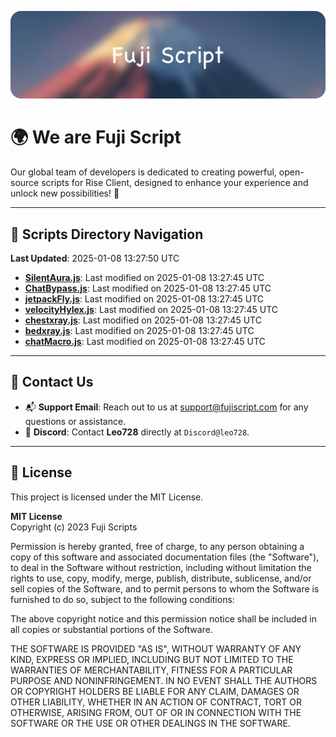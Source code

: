 ![Banner](.github/b.webp)

# 🌍 **We are Fuji Script**

Our global team of developers is dedicated to creating powerful, open-source scripts for Rise Client, designed to enhance your experience and unlock new possibilities! 🌟

---
<!-- SCRIPTS_NAVIGATION_START -->
## 📂 **Scripts Directory Navigation**

**Last Updated**: 2025-01-08 13:27:50 UTC

- **[SilentAura.js](scripts/SilentAura.js)**: Last modified on 2025-01-08 13:27:45 UTC
- **[ChatBypass.js](scripts/ChatBypass.js)**: Last modified on 2025-01-08 13:27:45 UTC
- **[jetpackFly.js](scripts/jetpackFly.js)**: Last modified on 2025-01-08 13:27:45 UTC
- **[velocityHylex.js](scripts/velocityHylex.js)**: Last modified on 2025-01-08 13:27:45 UTC
- **[chestxray.js](scripts/chestxray.js)**: Last modified on 2025-01-08 13:27:45 UTC
- **[bedxray.js](scripts/bedxray.js)**: Last modified on 2025-01-08 13:27:45 UTC
- **[chatMacro.js](scripts/chatMacro.js)**: Last modified on 2025-01-08 13:27:45 UTC

<!-- SCRIPTS_NAVIGATION_END -->

---

## 💬 **Contact Us**  
- 📬 **Support Email**: Reach out to us at [support@fujiscript.com](mailto:support@fujiscript.com) for any questions or assistance.  
- 💬 **Discord**: Contact **Leo728** directly at `Discord@leo728`.

---

## 📜 **License**

This project is licensed under the MIT License.  

**MIT License**  
Copyright (c) 2023 Fuji Scripts  

Permission is hereby granted, free of charge, to any person obtaining a copy of this software and associated documentation files (the "Software"), to deal in the Software without restriction, including without limitation the rights to use, copy, modify, merge, publish, distribute, sublicense, and/or sell copies of the Software, and to permit persons to whom the Software is furnished to do so, subject to the following conditions:  

The above copyright notice and this permission notice shall be included in all copies or substantial portions of the Software.  

THE SOFTWARE IS PROVIDED "AS IS", WITHOUT WARRANTY OF ANY KIND, EXPRESS OR IMPLIED, INCLUDING BUT NOT LIMITED TO THE WARRANTIES OF MERCHANTABILITY, FITNESS FOR A PARTICULAR PURPOSE AND NONINFRINGEMENT. IN NO EVENT SHALL THE AUTHORS OR COPYRIGHT HOLDERS BE LIABLE FOR ANY CLAIM, DAMAGES OR OTHER LIABILITY, WHETHER IN AN ACTION OF CONTRACT, TORT OR OTHERWISE, ARISING FROM, OUT OF OR IN CONNECTION WITH THE SOFTWARE OR THE USE OR OTHER DEALINGS IN THE SOFTWARE.  
